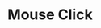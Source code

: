 ---
title: Mouse Click
description: Triggered when a mouse button is clicked
version: 1.0.0
parameters:
variables:
  - name: mouse.button
    type: number
    description: 
    value: 1
  - name: mouse.clicks
    type: number
    description: 
    value: 1
  - name: mouse.x
    type: number
    description: 
    value: 514
  - name: mouse.y
    type: number
    description: 
    value: 323
---